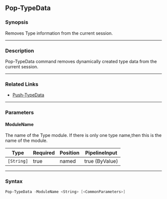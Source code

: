 Pop-TypeData
------------

### Synopsis
Removes Type information from the current session.

---

### Description

Pop-TypeData command removes dynamically created type data from the current session.

---

### Related Links
* [Push-TypeData](Push-TypeData.md)

---

### Parameters
#### **ModuleName**
The name of the Type module.  If there is only one type name,then
this is the name of the module.

|Type      |Required|Position|PipelineInput |
|----------|--------|--------|--------------|
|`[String]`|true    |named   |true (ByValue)|

---

### Syntax
```PowerShell
Pop-TypeData -ModuleName <String> [<CommonParameters>]
```
